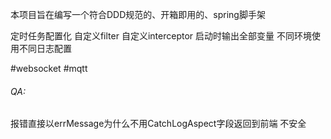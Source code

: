 本项目旨在编写一个符合DDD规范的、开箱即用的、spring脚手架

定时任务配置化
自定义filter
自定义interceptor
启动时输出全部变量
不同环境使用不同日志配置

#websocket
#mqtt

###### QA:

报错直接以errMessage为什么不用CatchLogAspect字段返回到前端 不安全